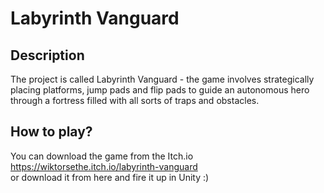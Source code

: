 # Labyrinth Vanguard

## Description
The project is called Labyrinth Vanguard - the game involves strategically placing platforms, jump pads and flip pads to guide an autonomous hero through a fortress filled with all sorts of traps and obstacles.

## How to play?
You can download the game from the Itch.io <br>
https://wiktorsethe.itch.io/labyrinth-vanguard <br>
or download it from here and fire it up in Unity :) <br>
